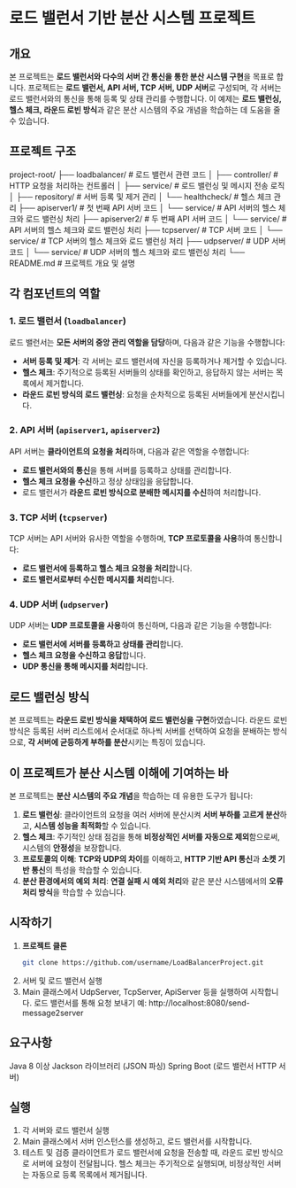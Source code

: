 # 로드 밸런서 기반 분산 시스템 프로젝트

## 개요

본 프로젝트는 **로드 밸런서와 다수의 서버 간 통신을 통한 분산 시스템 구현**을 목표로 합니다. 프로젝트는 **로드 밸런서, API 서버, TCP 서버, UDP 서버**로 구성되며, 각 서버는 로드 밸런서와의 통신을 통해 등록 및 상태 관리를 수행합니다. 이 예제는 **로드 밸런싱, 헬스 체크, 라운드 로빈 방식**과 같은 분산 시스템의 주요 개념을 학습하는 데 도움을 줄 수 있습니다.

## 프로젝트 구조
project-root/ ├── loadbalancer/ # 로드 밸런서 관련 코드 │ ├── controller/ # HTTP 요청을 처리하는 컨트롤러 │ ├── service/ # 로드 밸런싱 및 메시지 전송 로직 │ ├── repository/ # 서버 등록 및 제거 관리 │ └── healthcheck/ # 헬스 체크 관리 ├── apiserver1/ # 첫 번째 API 서버 코드 │ └── service/ # API 서버의 헬스 체크와 로드 밸런싱 처리 ├── apiserver2/ # 두 번째 API 서버 코드 │ └── service/ # API 서버의 헬스 체크와 로드 밸런싱 처리 ├── tcpserver/ # TCP 서버 코드 │ └── service/ # TCP 서버의 헬스 체크와 로드 밸런싱 처리 ├── udpserver/ # UDP 서버 코드 │ └── service/ # UDP 서버의 헬스 체크와 로드 밸런싱 처리 └── README.md # 프로젝트 개요 및 설명


## 각 컴포넌트의 역할

### 1. 로드 밸런서 (`loadbalancer`)

로드 밸런서는 **모든 서버의 중앙 관리 역할을 담당**하며, 다음과 같은 기능을 수행합니다:

- **서버 등록 및 제거**: 각 서버는 로드 밸런서에 자신을 등록하거나 제거할 수 있습니다.
- **헬스 체크**: 주기적으로 등록된 서버들의 상태를 확인하고, 응답하지 않는 서버는 목록에서 제거합니다.
- **라운드 로빈 방식의 로드 밸런싱**: 요청을 순차적으로 등록된 서버들에게 분산시킵니다.

### 2. API 서버 (`apiserver1`, `apiserver2`)

API 서버는 **클라이언트의 요청을 처리**하며, 다음과 같은 역할을 수행합니다:

- **로드 밸런서와의 통신**을 통해 서버를 등록하고 상태를 관리합니다.
- **헬스 체크 요청을 수신**하고 정상 상태임을 응답합니다.
- 로드 밸런서가 **라운드 로빈 방식으로 분배한 메시지를 수신**하여 처리합니다.

### 3. TCP 서버 (`tcpserver`)

TCP 서버는 API 서버와 유사한 역할을 수행하며, **TCP 프로토콜을 사용**하여 통신합니다:

- **로드 밸런서에 등록하고 헬스 체크 요청을 처리**합니다.
- **로드 밸런서로부터 수신한 메시지를 처리**합니다.

### 4. UDP 서버 (`udpserver`)

UDP 서버는 **UDP 프로토콜을 사용**하여 통신하며, 다음과 같은 기능을 수행합니다:

- **로드 밸런서에 서버를 등록하고 상태를 관리**합니다.
- **헬스 체크 요청을 수신하고 응답**합니다.
- **UDP 통신을 통해 메시지를 처리**합니다.

## 로드 밸런싱 방식

본 프로젝트는 **라운드 로빈 방식을 채택하여 로드 밸런싱을 구현**하였습니다. 라운드 로빈 방식은 등록된 서버 리스트에서 순서대로 하나씩 서버를 선택하여 요청을 분배하는 방식으로, **각 서버에 균등하게 부하를 분산**시키는 특징이 있습니다.

## 이 프로젝트가 분산 시스템 이해에 기여하는 바

본 프로젝트는 **분산 시스템의 주요 개념**을 학습하는 데 유용한 도구가 됩니다:

1. **로드 밸런싱**: 클라이언트의 요청을 여러 서버에 분산시켜 **서버 부하를 고르게 분산**하고, **시스템 성능을 최적화**할 수 있습니다.
2. **헬스 체크**: 주기적인 상태 점검을 통해 **비정상적인 서버를 자동으로 제외**함으로써, 시스템의 **안정성**을 보장합니다.
3. **프로토콜의 이해**: **TCP와 UDP의 차이**를 이해하고, **HTTP 기반 API 통신**과 **소켓 기반 통신**의 특성을 학습할 수 있습니다.
4. **분산 환경에서의 예외 처리**: **연결 실패 시 예외 처리**와 같은 분산 시스템에서의 **오류 처리 방식**을 학습할 수 있습니다.

## 시작하기

1. **프로젝트 클론**
   ```bash
   git clone https://github.com/username/LoadBalancerProject.git
2. 서버 및 로드 밸런서 실행
3. Main 클래스에서 UdpServer, TcpServer, ApiServer 등을 실행하여 시작합니다.
로드 밸런서를 통해 요청 보내기
  예: http://localhost:8080/send-message2server

## 요구사항
Java 8 이상
Jackson 라이브러리 (JSON 파싱)
Spring Boot (로드 밸런서 HTTP 서버)

## 실행
1. 각 서버와 로드 밸런서 실행
2. Main 클래스에서 서버 인스턴스를 생성하고, 로드 밸런서를 시작합니다.
3. 테스트 및 검증
  클라이언트가 로드 밸런서에 요청을 전송할 때, 라운드 로빈 방식으로 서버에 요청이 전달됩니다.
  헬스 체크는 주기적으로 실행되며, 비정상적인 서버는 자동으로 등록 목록에서 제거됩니다.
